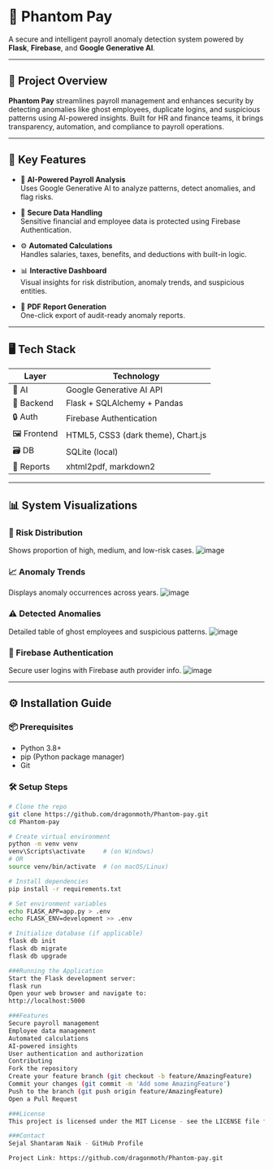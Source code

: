 # 💼 Phantom Pay

A secure and intelligent payroll anomaly detection system powered by **Flask**, **Firebase**, and **Google Generative AI**.

---

## 🚀 Project Overview

**Phantom Pay** streamlines payroll management and enhances security by detecting anomalies like ghost employees, duplicate logins, and suspicious patterns using AI-powered insights. Built for HR and finance teams, it brings transparency, automation, and compliance to payroll operations.

---

## 🔑 Key Features

- 🧠 **AI-Powered Payroll Analysis**  
  Uses Google Generative AI to analyze patterns, detect anomalies, and flag risks.

- 🔐 **Secure Data Handling**  
  Sensitive financial and employee data is protected using Firebase Authentication.

- ⚙️ **Automated Calculations**  
  Handles salaries, taxes, benefits, and deductions with built-in logic.

- 📊 **Interactive Dashboard**  
  Visual insights for risk distribution, anomaly trends, and suspicious entities.

- 📁 **PDF Report Generation**  
  One-click export of audit-ready anomaly reports.

---

## 🖥️ Tech Stack

| Layer         | Technology                           |
|---------------|---------------------------------------|
| 🧠 AI         | Google Generative AI API              |
| 🧩 Backend    | Flask + SQLAlchemy + Pandas           |
| 🔒 Auth       | Firebase Authentication               |
| 🖼️ Frontend  | HTML5, CSS3 (dark theme), Chart.js     |
| 🗃️ DB        | SQLite (local)                         |
| 📄 Reports    | xhtml2pdf, markdown2                  |

---

## 📊 System Visualizations

### 🔴 Risk Distribution
Shows proportion of high, medium, and low-risk cases.
![image](https://github.com/user-attachments/assets/a25459ac-1d77-4bef-89de-b714c86df4e9)


### 📈 Anomaly Trends
Displays anomaly occurrences across years.
![image](https://github.com/user-attachments/assets/2c5a8de6-0bd0-43e1-9751-61665877c400)


### ⚠️ Detected Anomalies
Detailed table of ghost employees and suspicious patterns.
![image](https://github.com/user-attachments/assets/475f6072-c9cf-449d-a6ab-791ee87a5c32)


### 🔐 Firebase Authentication
Secure user logins with Firebase auth provider info.
![image](https://github.com/user-attachments/assets/75395d38-b702-4ff2-b711-96dd16ad1d5f)

---

## ⚙️ Installation Guide

### 📦 Prerequisites

- Python 3.8+
- pip (Python package manager)
- Git

### 🛠️ Setup Steps

```bash
# Clone the repo
git clone https://github.com/dragonmoth/Phantom-pay.git
cd Phantom-pay

# Create virtual environment
python -m venv venv
venv\Scripts\activate     # (on Windows)
# OR
source venv/bin/activate  # (on macOS/Linux)

# Install dependencies
pip install -r requirements.txt

# Set environment variables
echo FLASK_APP=app.py > .env
echo FLASK_ENV=development >> .env

# Initialize database (if applicable)
flask db init
flask db migrate
flask db upgrade

###Running the Application
Start the Flask development server:
flask run
Open your web browser and navigate to:
http://localhost:5000

###Features
Secure payroll management
Employee data management
Automated calculations
AI-powered insights
User authentication and authorization
Contributing
Fork the repository
Create your feature branch (git checkout -b feature/AmazingFeature)
Commit your changes (git commit -m 'Add some AmazingFeature')
Push to the branch (git push origin feature/AmazingFeature)
Open a Pull Request

###License
This project is licensed under the MIT License - see the LICENSE file for details.

###Contact
Sejal Shantaram Naik - GitHub Profile

Project Link: https://github.com/dragonmoth/Phantom-pay.git

